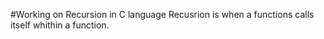 #Working on Recursion in C language
Recusrion is when a functions calls itself whithin a 
function.
